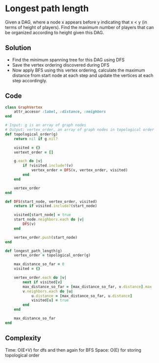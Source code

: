 # Longest path length
Given a DAG, where a node x appears before y indicating that x < y (in terms of height of players).
Find the maximum number of players that can be organized according to height given this DAG.

## Solution
- Find the minimum spanning tree for this DAG using DFS
- Save the vertex ordering discovered during DFS
- Now apply BFS using this vertex ordering, calculate the maximum distance from start node
  at each step and update the vertices at each step accordingly.

## Code
```ruby
class GraphVertex
    attr_accesor :label, :distance, :neighbors
end

# Input: g is an array of graph nodes
# Output: vertex_order, an array of graph nodes in topological order
def topological_order(g)
    return nil if g.nil?

    visited = {}
    vertext_order = []

    g.each do |v|
        if !visited.include?(v)
            vertex_order = DFS(v, vertex_order, visited)
        end
    end

    vertex_order
end

def DFS(start_node, vertex_order, visited)
    return if visited.include?(start_node)

    visited[start_node] = true
    start_node.neighbors.each do |v|
        DFS(v)
    end

    vertex_order.push(start_node)
end

def longest_path_length(g)
    vertex_order = topological_order(g)

    max_distance_so_far = 0
    visited = {}

    vertex_order.each do |v|
        next if visited[v]
        max_distance_so_far = [max_distance_so_far, v.distance].max
        v.neighbors.each do |u|
            u.distance = [max_distance_so_far, u.distance]
            visited[u] = true
        end
    end

    max_distance_so_far
end
```

## Complexity
Time: O(E+V) for dfs and then again for BFS
Space: O(E) for storing topological order

